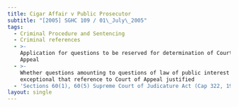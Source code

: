 ```yaml
---
title: Cigar Affair v Public Prosecutor
subtitle: "[2005] SGHC 109 / 01\_July\_2005"
tags:
  - Criminal Procedure and Sentencing
  - Criminal references
  - >-
    Application for questions to be reserved for determination of Court of
    Appeal
  - >-
    Whether questions amounting to questions of law of public interest or so
    exceptional that reference to Court of Appeal justified
  - 'Sections 60(1), 60(5) Supreme Court of Judicature Act (Cap 322, 1999 Rev Ed)'
layout: single
---
```


